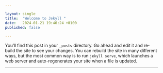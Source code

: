 ```yaml
---

layout: single
title:  "Welcome to Jekyll "
date:   2024-01-21 19:46:24 +0100
published: false

---
```


You’ll find this post in your `_posts` directory. Go ahead and edit it and re-build the site to see your changes. You can rebuild the site in many different ways, but the most common way is to run `jekyll serve`, which launches a web server and auto-regenerates your site when a file is updated.

---
